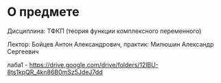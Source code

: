 # О предмете
Дисциплина: ТФКП (теория функции комплексного переменного)

Лектор: Бойцев Антон Александрович, практик: Милюшин Александр Сергеевич

лаба1 - https://drive.google.com/drive/folders/12lBU-8ts1kpQR_4kn86B0mSz5JdeJ7dd
